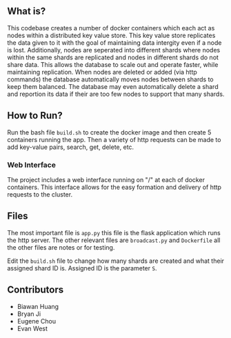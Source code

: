 ## What is?
This codebase creates a number of docker containers which each act as nodes within a distributed key value store. This key value store replicates the data given to it with the goal of maintaining data intergity even if a node is lost. Additionally, nodes are seperated into different shards where nodes within the same shards are replicated and nodes in different shards do not share data. This allows the database to scale out and operate faster, while maintaining replication. When nodes are deleted or added (via http commands) the database automatically moves nodes between shards to keep them balanced. The database may even automatically delete a shard and reportion its data if their are too few nodes to support that many shards.

## How to Run?
Run the bash file `build.sh` to create the docker image and then create 5 containers running the app. Then a variety of http requests can be made to add key-value pairs, search, get, delete, etc.

### Web Interface
The project includes a web interface running on "/" at each of docker containers. This interface allows for the easy formation and delivery of http requests to the cluster.

## Files
The most important file is `app.py` this file is the flask application which runs the http server. The other relevant files are `broadcast.py` and `Dockerfile` all the other files are notes or for testing.

Edit the `build.sh` file to change how many shards are created and what their assigned shard ID is. Assigned ID is the parameter `S`.
## Contributors
- Biawan Huang
- Bryan Ji
- Eugene Chou
- Evan West
